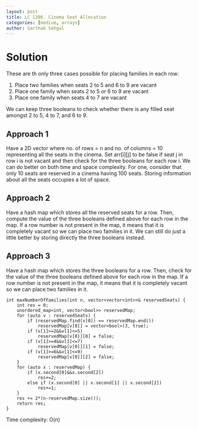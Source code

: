 ```yaml
---
layout: post
title: LC 1386. Cinema Seat Allocation
categories: [medium, arrays]
author: Sarthak Sehgal
---
```

# Solution
These are th only three cases possible for placing families in each row:
1. Place two families when seats 2 to 5 and 6 to 9 are vacant
2. Place one family when seats 2 to 5 or 6 to 9 are vacant
3. Place one family when seats 4 to 7 are vacant

We can keep three booleans to check whether there is any filled seat amongst 2 to 5, 4 to 7, and 6 to 9.

## Approach 1
Have a 2D vector where no. of rows = n and no. of columns = 10 representing all the seats in the cinema. Set arr[i][j] to be false if seat j in row i is not vacant and then check for the three booleans for each row i. We can do better on both time and space complexity. For one, consider that only 10 seats are reserved in a cinema having 100 seats. Storing information about all the seats occupies a lot of space.

## Approach 2
Have a hash map which stores all the reserved seats for a row. Then, compute the value of the three booleans defined above for each row in the map. If a row number is not present in the map, it means that it is completely vacant so we can place two families in it. We can still do just a little better by storing directly the three booleans instead.

## Approach 3
Have a hash map which stores the three booleans for a row. Then, check for the value of the three booleans defined above for each row in the map. If a row number is not present in the map, it means that it is completely vacant so we can place two families in it.

```
int maxNumberOfFamilies(int n, vector<vector<int>>& reservedSeats) {
    int res = 0;
    unordered_map<int, vector<bool>> reservedMap;
    for (auto v : reservedSeats) {
        if (reservedMap.find(v[0]) == reservedMap.end())
            reservedMap[v[0]] = vector<bool>(3, true);
        if (v[1]>=2&&v[1]<=5)
            reservedMap[v[0]][0] = false;
        if (v[1]>=4&&v[1]<=7)
            reservedMap[v[0]][1] = false;
        if (v[1]>=6&&v[1]<=9)
            reservedMap[v[0]][2] = false;
    }
    for (auto x : reservedMap) {
        if (x.second[0]&&x.second[2])
            res+=2;
        else if (x.second[0] || x.second[1] || x.second[2])
            res+=1;
    }
    res += 2*(n-reservedMap.size());
    return res;
}
```
Time complexity: O(n)